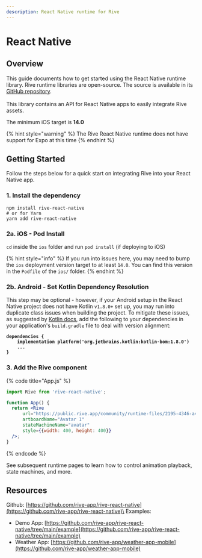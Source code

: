```yaml
---
description: React Native runtime for Rive
---
```


# React Native

## Overview

This guide documents how to get started using the React Native runtime library. Rive runtime libraries are open-source. The source is available in its [GitHub repository](https://github.com/rive-app/rive-react-native).\
\
This library contains an API for React Native apps to easily integrate Rive assets.

The minimum iOS target is **14.0**

{% hint style="warning" %}
The Rive React Native runtime does not have support for Expo at this time
{% endhint %}

## Getting Started

Follow the steps below for a quick start on integrating Rive into your React Native app.

### 1. Install the dependency

```
npm install rive-react-native
# or for Yarn
yarn add rive-react-native
```

### 2a. iOS - Pod Install

`cd` inside the `ios` folder and run `pod install` (if deploying to iOS)

{% hint style="info" %}
If you run into issues here, you may need to bump the `ios` deployment version target to at least `14.0`. You can find this version in the `Podfile` of the `ios/` folder.
{% endhint %}

### 2b. Android - Set Kotlin Dependency Resolution

This step may be optional - however, if your Android setup in the React Native project does not have Kotlin `v1.8.0+` set up, you may run into duplicate class issues when building the project. To mitigate these issues, as suggested by [Kotlin docs](https://kotlinlang.org/docs/gradle-configure-project.html#versions-alignment-of-transitive-dependencies), add the following to your dependencies in your application's `build.gradle` file to deal with version alignment:

<pre class="language-gradle"><code class="lang-gradle"><strong>dependencies {
</strong><strong>    implementation platform('org.jetbrains.kotlin:kotlin-bom:1.8.0')
</strong><strong>    ...
</strong><strong>}
</strong></code></pre>

### 3. Add the Rive component

{% code title="App.js" %}
```jsx
import Rive from 'rive-react-native';

function App() {
  return <Rive
      url="https://public.rive.app/community/runtime-files/2195-4346-avatar-pack-use-case.riv"
      artboardName="Avatar 1"
      stateMachineName="avatar"
      style={{width: 400, height: 400}}
  />;
}
```
{% endcode %}

See subsequent runtime pages to learn how to control animation playback, state machines, and more.

## Resources

Github: [https://github.com/rive-app/rive-react-native](https://github.com/rive-app/rive-react-native)\
Examples:

* Demo App: [https://github.com/rive-app/rive-react-native/tree/main/example](https://github.com/rive-app/rive-react-native/tree/main/example)
* Weather App: [https://github.com/rive-app/weather-app-mobile](https://github.com/rive-app/weather-app-mobile)
